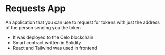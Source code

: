 # Requests App

An application that you can use to request for tokens with just the address of the person sending you the token

- It was deployed to the Celo blockchain
- Smart contract written in Solidity
- React and Tailwind was used in frontend